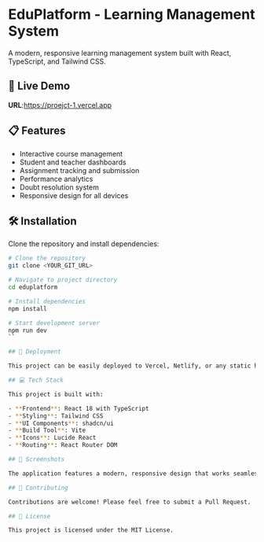 # EduPlatform - Learning Management System

A modern, responsive learning management system built with React, TypeScript, and Tailwind CSS.

## 🚀 Live Demo

**URL**:https://proejct-1.vercel.app

## 📋 Features

- Interactive course management
- Student and teacher dashboards
- Assignment tracking and submission
- Performance analytics
- Doubt resolution system
- Responsive design for all devices

## 🛠️ Installation

Clone the repository and install dependencies:

```sh
# Clone the repository
git clone <YOUR_GIT_URL>

# Navigate to project directory
cd eduplatform

# Install dependencies
npm install

# Start development server
npm run dev
``

## 🚀 Deployment

This project can be easily deployed to Vercel, Netlify, or any static hosting service.

## 💻 Tech Stack

This project is built with:

- **Frontend**: React 18 with TypeScript
- **Styling**: Tailwind CSS
- **UI Components**: shadcn/ui
- **Build Tool**: Vite
- **Icons**: Lucide React
- **Routing**: React Router DOM

## 📱 Screenshots

The application features a modern, responsive design that works seamlessly across desktop, tablet, and mobile devices.

## 🤝 Contributing

Contributions are welcome! Please feel free to submit a Pull Request.

## 📄 License

This project is licensed under the MIT License.
